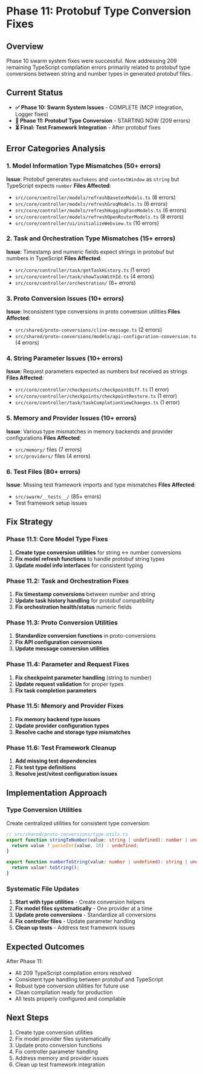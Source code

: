 # Phase 11: Protobuf Type Conversion Fixes

## Overview
Phase 10 swarm system fixes were successful. Now addressing 209 remaining TypeScript compilation errors primarily related to protobuf type conversions between string and number types in generated protobuf files.

## Current Status
- **✅ Phase 10: Swarm System Issues** - COMPLETE (MCP integration, Logger fixes)
- **🔄 Phase 11: Protobuf Type Conversion** - STARTING NOW (209 errors)
- **⏳ Final: Test Framework Integration** - After protobuf fixes

## Error Categories Analysis

### 1. Model Information Type Mismatches (50+ errors)
**Issue**: Protobuf generates `maxTokens` and `contextWindow` as `string` but TypeScript expects `number`
**Files Affected**:
- `src/core/controller/models/refreshBasetenModels.ts` (8 errors)
- `src/core/controller/models/refreshGroqModels.ts` (6 errors) 
- `src/core/controller/models/refreshHuggingFaceModels.ts` (6 errors)
- `src/core/controller/models/refreshOpenRouterModels.ts` (8 errors)
- `src/core/controller/ui/initializeWebview.ts` (10 errors)

### 2. Task and Orchestration Type Mismatches (15+ errors)
**Issue**: Timestamp and numeric fields expect strings in protobuf but numbers in TypeScript
**Files Affected**:
- `src/core/controller/task/getTaskHistory.ts` (1 error)
- `src/core/controller/task/showTaskWithId.ts` (4 errors)
- `src/core/controller/orchestration/` (6+ errors)

### 3. Proto Conversion Issues (10+ errors)
**Issue**: Inconsistent type conversions in proto conversion utilities
**Files Affected**:
- `src/shared/proto-conversions/cline-message.ts` (2 errors)
- `src/shared/proto-conversions/models/api-configuration-conversion.ts` (4 errors)

### 4. String Parameter Issues (10+ errors)
**Issue**: Request parameters expected as numbers but received as strings
**Files Affected**:
- `src/core/controller/checkpoints/checkpointDiff.ts` (1 error)
- `src/core/controller/checkpoints/checkpointRestore.ts` (1 error)
- `src/core/controller/task/taskCompletionViewChanges.ts` (1 error)

### 5. Memory and Provider Issues (10+ errors)
**Issue**: Various type mismatches in memory backends and provider configurations
**Files Affected**:
- `src/memory/` files (7 errors)
- `src/providers/` files (4 errors)

### 6. Test Files (80+ errors)
**Issue**: Missing test framework imports and type mismatches
**Files Affected**:
- `src/swarm/__tests__/` (85+ errors)
- Test framework setup issues

## Fix Strategy

### Phase 11.1: Core Model Type Fixes
1. **Create type conversion utilities** for string ↔ number conversions
2. **Fix model refresh functions** to handle protobuf string types
3. **Update model info interfaces** for consistent typing

### Phase 11.2: Task and Orchestration Fixes  
1. **Fix timestamp conversions** between number and string
2. **Update task history handling** for protobuf compatibility
3. **Fix orchestration health/status** numeric fields

### Phase 11.3: Proto Conversion Utilities
1. **Standardize conversion functions** in proto-conversions
2. **Fix API configuration conversions** 
3. **Update message conversion utilities**

### Phase 11.4: Parameter and Request Fixes
1. **Fix checkpoint parameter handling** (string to number)
2. **Update request validation** for proper types
3. **Fix task completion parameters**

### Phase 11.5: Memory and Provider Fixes
1. **Fix memory backend type issues**
2. **Update provider configuration types**
3. **Resolve cache and storage type mismatches**

### Phase 11.6: Test Framework Cleanup
1. **Add missing test dependencies**
2. **Fix test type definitions**
3. **Resolve jest/vitest configuration issues**

## Implementation Approach

### Type Conversion Utilities
Create centralized utilities for consistent type conversion:
```typescript
// src/shared/proto-conversions/type-utils.ts
export function stringToNumber(value: string | undefined): number | undefined {
  return value ? parseInt(value, 10) : undefined;
}

export function numberToString(value: number | undefined): string | undefined {
  return value?.toString();
}
```

### Systematic File Updates
1. **Start with type utilities** - Create conversion helpers
2. **Fix model files systematically** - One provider at a time
3. **Update proto conversions** - Standardize all conversions
4. **Fix controller files** - Update parameter handling
5. **Clean up tests** - Address test framework issues

## Expected Outcomes

After Phase 11:
- All 209 TypeScript compilation errors resolved
- Consistent type handling between protobuf and TypeScript
- Robust type conversion utilities for future use
- Clean compilation ready for production
- All tests properly configured and compilable

## Next Steps
1. Create type conversion utilities
2. Fix model provider files systematically  
3. Update proto conversion functions
4. Fix controller parameter handling
5. Address memory and provider issues
6. Clean up test framework integration
